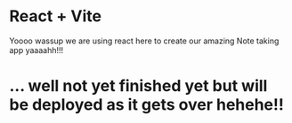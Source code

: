 # React + Vite

Yoooo wassup we are using  react here to create our amazing Note taking app  yaaaahh!!!

# ... well not yet finished yet but will be deployed as it gets over hehehe!!


